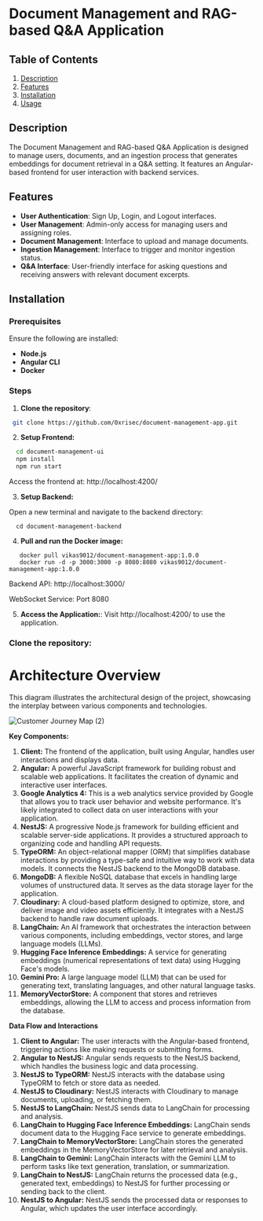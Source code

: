 # Document Management and RAG-based Q&A Application

## Table of Contents
1. [Description](#description)
2. [Features](#features)
3. [Installation](#installation)
4. [Usage](#usage)

## Description
The Document Management and RAG-based Q&A Application is designed to manage users, documents, and an ingestion process that generates embeddings for document retrieval in a Q&A setting. It features an Angular-based frontend for user interaction with backend services.

## Features
- **User Authentication**: Sign Up, Login, and Logout interfaces.
- **User Management**: Admin-only access for managing users and assigning roles.
- **Document Management**: Interface to upload and manage documents.
- **Ingestion Management**: Interface to trigger and monitor ingestion status.
- **Q&A Interface**: User-friendly interface for asking questions and receiving answers with relevant document excerpts.

## Installation

### Prerequisites
Ensure the following are installed:
- **Node.js**  
- **Angular CLI**  
- **Docker**  

### Steps
1. **Clone the repository**:
   
  ```bash
   git clone https://github.com/0xrisec/document-management-app.git
  ```
2. **Setup Frontend:**
   
  ```bash
    cd document-management-ui
    npm install
    npm run start
  ```
  Access the frontend at: http://localhost:4200/

3. **Setup Backend:**

Open a new terminal and navigate to the backend directory:
  ```
    cd document-management-backend
  ```

4. **Pull and run the Docker image:**

 ```
    docker pull vikas9012/document-management-app:1.0.0
    docker run -d -p 3000:3000 -p 8080:8080 vikas9012/document-management-app:1.0.0
  ```
Backend API: http://localhost:3000/

WebSocket Service: Port 8080

5. **Access the Application:**:
Visit http://localhost:4200/ to use the application.

### Clone the repository:

# Architecture Overview

This diagram illustrates the architectural design of the project, showcasing the interplay between various components and technologies.

![Customer Journey Map (2)](https://github.com/user-attachments/assets/83425d4f-d8de-40cb-b9c6-884f4efca36d)

**Key Components:**

1. **Client:** The frontend of the application, built using Angular, handles user interactions and displays data.
2. **Angular:** A powerful JavaScript framework for building robust and scalable web applications. It facilitates the creation of dynamic and interactive user interfaces.
3. **Google Analytics 4:** This is a web analytics service provided by Google that allows you to track user behavior and website performance. It's likely integrated to collect data on user interactions with your application.
4. **NestJS:** A progressive Node.js framework for building efficient and scalable server-side applications. It provides a structured approach to organizing code and handling API requests.
5. **TypeORM:** An object-relational mapper (ORM) that simplifies database interactions by providing a type-safe and intuitive way to work with data models. It connects the NestJS backend to the MongoDB database.
6. **MongoDB:** A flexible NoSQL database that excels in handling large volumes of unstructured data. It serves as the data storage layer for the application.
7. **Cloudinary:** A cloud-based platform designed to optimize, store, and deliver image and video assets efficiently. It integrates with a NestJS backend to handle raw document uploads.
8. **LangChain:** An AI framework that orchestrates the interaction between various components, including embeddings, vector stores, and large language models (LLMs).
9. **Hugging Face Inference Embeddings:** A service for generating embeddings (numerical representations of text data) using Hugging Face's models.
10. **Gemini Pro:** A large language model (LLM) that can be used for generating text, translating languages, and other natural language tasks.
11. **MemoryVectorStore:** A component that stores and retrieves embeddings, allowing the LLM to access and process information from the database.

**Data Flow and Interactions**

1. **Client to Angular:** The user interacts with the Angular-based frontend, triggering actions like making requests or submitting forms.
2. **Angular to NestJS:** Angular sends requests to the NestJS backend, which handles the business logic and data processing.
3. **NestJS to TypeORM:** NestJS interacts with the database using TypeORM to fetch or store data as needed.
4. **NestJS to Cloudinary:** NestJS interacts with Cloudinary to manage documents, uploading, or fetching them.
5. **NestJS to LangChain:** NestJS sends data to LangChain for processing and analysis.
6. **LangChain to Hugging Face Inference Embeddings:** LangChain sends document data to the Hugging Face service to generate embeddings.
7. **LangChain to MemoryVectorStore:** LangChain stores the generated embeddings in the MemoryVectorStore for later retrieval and analysis.
8. **LangChain to Gemini:** LangChain interacts with the Gemini LLM to perform tasks like text generation, translation, or summarization.
9. **LangChain to NestJS:** LangChain returns the processed data (e.g., generated text, embeddings) to NestJS for further processing or sending back to the client.
10. **NestJS to Angular:** NestJS sends the processed data or responses to Angular, which updates the user interface accordingly.
